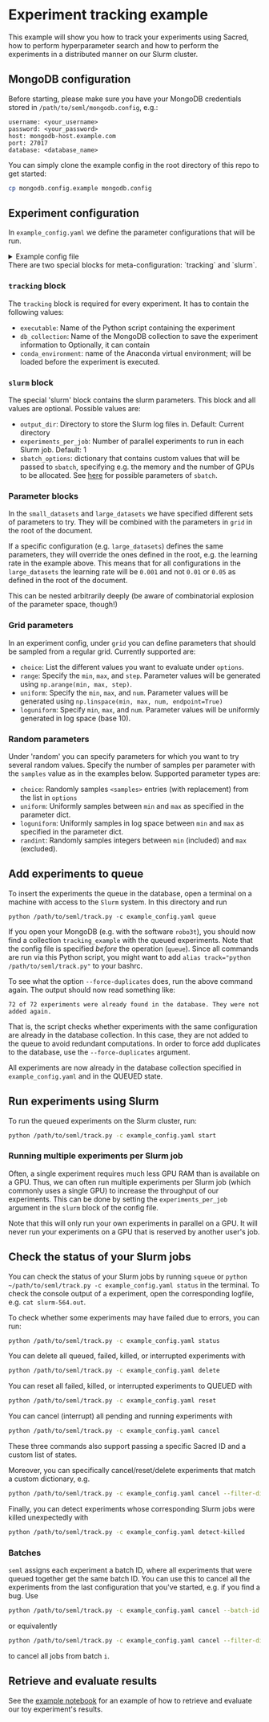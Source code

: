 # Experiment tracking example
This example will show you how to track your experiments using Sacred, how to perform hyperparameter search and how to perform the experiments in a distributed manner on our Slurm cluster.


## MongoDB configuration
Before starting, please make sure you have your MongoDB credentials stored in `/path/to/seml/mongodb.config`, e.g.:

```
username: <your_username>
password: <your_password>
host: mongodb-host.example.com
port: 27017
database: <database_name>
```
You can simply clone the example config in the root directory of this repo to get started:
```bash
cp mongodb.config.example mongodb.config
```

## Experiment configuration

In `example_config.yaml` we define the parameter configurations that will be run.
<details><summary>Example config file</summary>
  
```yaml
tracking:
  executable: 'example_experiment.py'
  db_collection: 'example_experiment'

slurm:
  output_dir: '.'
  experiments_per_job: 1
  sbatch_options:
    --gres: 'gpu:1'     # num GPUs
    --mem: 16000        # memory
    --cpus-per-task: 1  # num cores
    --time: '0-08:00'   # max time, D-HH:MM

###### BEGIN PARAMETER CONFIGURATION ######

fixed:
  reg_scale: 0.0
  keep_prob: 0.5
  max_epochs: 500
  patience: 10
  display_step: 25

grid:
  learning_rate:
    type: "loguniform"
    min: 1e-5
    max: 1e-1
    num: 5

random:
  samples: 3
  seed: 821

  max_epochs:
    type: "randint"
    min: 200
    max: 1000
    seed: 222

small_datasets:

  grid:
    dataset:
      type: "choice"
      options:
        - "small_dataset_1"
        - "small_dataset_2"

    hidden_sizes:
      type: "choice"
      options:
        - [16]
        - [32, 16]

  random:
    samples: 3
    seed: 2223

    reg_scale:
      type: "loguniform"
      min: 1e-9
      max: 1e-1

    keep_prob:
      type: "uniform"
      min: 0.3
      max: 1

    patience:
      type: "choice"
      options:
        - 10
        - 50

large_datasets:

  fixed:
    max_epochs: 1000

  grid:
    learning_rate:
      type: 'choice'
      options:
        - 0.001

    dataset:
      type: 'choice'
      options:
        - "large_dataset_1"
        - "large_dataset_2"

    hidden_sizes:
      type: 'choice'
      options:
        - [64]
        - [64, 32]
```
</details>
There are two special blocks for meta-configuration: `tracking` and `slurm`.

### `tracking` block
The `tracking` block is required for every experiment. It has to contain the following values:
   - `executable`: Name of the Python script containing the experiment
   - `db_collection`: Name of the MongoDB collection to save the experiment information to
Optionally, it can contain
   - `conda_environment`: name of the Anaconda virtual environment; will be loaded before the experiment is executed.
### `slurm` block
The special 'slurm' block contains the slurm parameters. This block and all values are optional. Possible values are:
   - `output_dir`: Directory to store the Slurm log files in. Default: Current directory
   - `experiments_per_job`: Number of parallel experiments to run in each Slurm job. Default: 1
   - `sbatch_options`: dictionary that contains custom values that will be passed to `sbatch`, specifying e.g. the
   memory and the number of GPUs to be allocated. See [here](https://slurm.schedmd.com/sbatch.html) for possible parameters of `sbatch`.
   

### Parameter blocks
In the `small_datasets` and `large_datasets` we have specified different sets of parameters to try.
They will be combined with the parameters in `grid` in the root of the document.

If a specific configuration (e.g. `large_datasets`) defines the same parameters, they will override the ones defined in the root, e.g. the learning rate in the example above.
This means that for all configurations in the `large_datasets` the learning rate will be `0.001` and not `0.01` or `0.05` as defined in the root of the document.

This can be nested arbitrarily deeply (be aware of combinatorial explosion of the parameter space, though!)

### Grid parameters
In an experiment config, under `grid` you can define parameters that should be sampled from a regular grid. Currently supported
are:
   - `choice`: List the different values you want to evaluate under `options`.
   - `range`: Specify the `min`, `max`, and `step`. Parameter values will be generated using `np.arange(min, max, step)`.
   - `uniform`: Specify the `min`, `max`, and `num`. Parameter values will be generated using
              `np.linspace(min, max, num, endpoint=True)`
   - `loguniform`: Specify `min`, `max`, and `num`. Parameter values will be uniformly generated in log space (base 10).

### Random parameters
Under 'random' you can specify parameters for which you want to try several random values. Specify the number
of samples per parameter with the `samples` value as in the examples below. Supported parameter types are:
  - `choice`: Randomly samples `<samples>` entries (with replacement) from the list in `options`
  - `uniform`: Uniformly samples between `min` and `max` as specified in the parameter dict.
  - `loguniform`:  Uniformly samples in log space between `min` and `max` as specified in the parameter dict.
  - `randint`: Randomly samples integers between `min` (included) and `max` (excluded).

## Add experiments to queue

To insert the experiments the queue in the database, open a terminal on a machine with access to the `Slurm` system. In this directory and run

```
python /path/to/seml/track.py -c example_config.yaml queue
```

If you open your MongoDB (e.g. with the software `robo3t`), you should now find a collection `tracking_example` with the queued experiments.
Note that the config file is specified _before_ the operation (`queue`).
Since all commands are run via this Python script, you might want to add `alias track="python /path/to/seml/track.py"` to your bashrc.

To see what the option `--force-duplicates` does, run the above command again. The output should now read something like:

```
72 of 72 experiments were already found in the database. They were not added again.
```

That is, the script checks whether experiments with the same configuration are already in the database collection.
In this case, they are not added to the queue to avoid redundant computations. In order to force add duplicates to the database, use the `--force-duplicates` argument.

All experiments are now already in the database collection specified in `example_config.yaml` and in the QUEUED state.

## Run experiments using Slurm
To run the queued experiments on the Slurm cluster, run:
```bash
python /path/to/seml/track.py -c example_config.yaml start
```

### Running multiple experiments per Slurm job
Often, a single experiment requires much less GPU RAM than is available on a GPU. Thus, we can
often run multiple experiments per Slurm job (which commonly uses a single GPU) to increase the throughput of our experiments.
This can be done by setting the `experiments_per_job` argument in the `slurm` block of the config file.

Note that this will only run your own experiments in parallel on a GPU. It will never run
your experiments on a GPU that is reserved by another user's job.

## Check the status of your Slurm jobs

You can check the status of your Slurm jobs by running `squeue` or `python ~/path/to/seml/track.py -c example_config.yaml status`
in the terminal. To check the console output of a experiment, open the corresponding logfile, e.g. `cat slurm-564.out`.

To check whether some experiments may have failed due to errors, you can run:
```bash
python /path/to/seml/track.py -c example_config.yaml status
```

You can delete all queued, failed, killed, or interrupted experiments with
```bash
python /path/to/seml/track.py -c example_config.yaml delete
```

You can reset all failed, killed, or interrupted experiments to QUEUED with
```bash
python /path/to/seml/track.py -c example_config.yaml reset
```

You can cancel (interrupt) all pending and running experiments with
```bash
python /path/to/seml/track.py -c example_config.yaml cancel
```

These three commands also support passing a specific Sacred ID and a custom list of states.

Moreover, you can specifically cancel/reset/delete experiments that match a custom dictionary, e.g.
```bash
python /path/to/seml/track.py -c example_config.yaml cancel --filter-dict '{"config.dataset":"cora_ml", "config.hidden_sizes": [16]}'
```

Finally, you can detect experiments whose corresponding Slurm jobs were killed unexpectedly with
```bash
python /path/to/seml/track.py -c example_config.yaml detect-killed
```

### Batches
`seml` assigns each experiment a batch ID, where all experiments that were queued together get the same batch ID. 
You can use this to cancel all the experiments from the last configuration that you've started, e.g. if you find a bug. 
Use
```bash
python /path/to/seml/track.py -c example_config.yaml cancel --batch-id i
```
or equivalently
 ```bash
python /path/to/seml/track.py -c example_config.yaml cancel --filter-dict '{"batch_id": i}'
```
to cancel all jobs from batch `i`.

## Retrieve and evaluate results
See the [example notebook](notebooks/experiment_results.ipynb) for an example of how to retrieve and evaluate our toy experiment's results.

